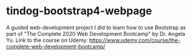 # tindog-bootstrap4-webpage
A guided web-development project I did to learn how to use Bootstrap as part of "The Complete 2020 Web Development Bootcamp" by Dr. Angela Yu.
Link to the course on Udemy: https://www.udemy.com/course/the-complete-web-development-bootcamp/
